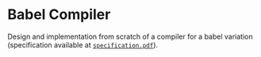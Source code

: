 # Babel Compiler

Design and implementation from scratch of a compiler for a babel variation (specification available at [`specification.pdf`](specification.pdf)).
